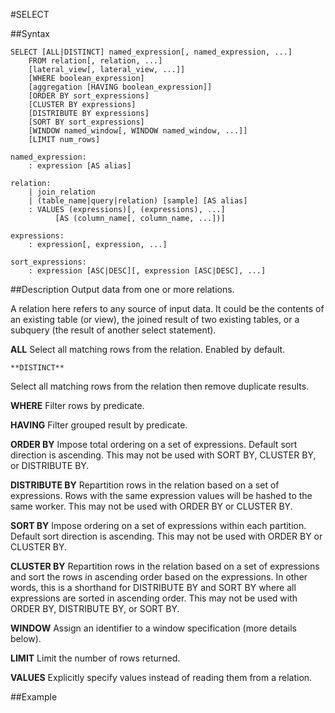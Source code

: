 #SELECT


##Syntax
```
SELECT [ALL|DISTINCT] named_expression[, named_expression, ...]
    FROM relation[, relation, ...]
    [lateral_view[, lateral_view, ...]]
    [WHERE boolean_expression]
    [aggregation [HAVING boolean_expression]]
    [ORDER BY sort_expressions]
    [CLUSTER BY expressions]
    [DISTRIBUTE BY expressions]
    [SORT BY sort_expressions]
    [WINDOW named_window[, WINDOW named_window, ...]]
    [LIMIT num_rows]

named_expression:
    : expression [AS alias]

relation:
    | join_relation
    | (table_name|query|relation) [sample] [AS alias]
    : VALUES (expressions)[, (expressions), ...]
          [AS (column_name[, column_name, ...])]

expressions:
    : expression[, expression, ...]

sort_expressions:
    : expression [ASC|DESC][, expression [ASC|DESC], ...]

```

##Description
Output data from one or more relations.

A relation here refers to any source of input data. It could be the contents of an existing table (or view), the joined result of two existing tables, or a subquery (the result of another select statement).

**ALL**
Select all matching rows from the relation. Enabled by default.

	**DISTINCT**
Select all matching rows from the relation then remove duplicate results.

**WHERE**
Filter rows by predicate.

**HAVING**
Filter grouped result by predicate.

**ORDER BY**
Impose total ordering on a set of expressions. Default sort direction is ascending. This may not be used with SORT BY, CLUSTER BY, or DISTRIBUTE BY.

**DISTRIBUTE BY** 
Repartition rows in the relation based on a set of expressions. Rows with the same expression values will be hashed to the same worker. This may not be used with ORDER BY or CLUSTER BY.

**SORT BY** 
Impose ordering on a set of expressions within each partition. Default sort direction is ascending. This may not be used with ORDER BY or CLUSTER BY.

**CLUSTER BY** 
Repartition rows in the relation based on a set of expressions and sort the rows in ascending order based on the expressions. In other words, this is a shorthand for DISTRIBUTE BY and SORT BY where all expressions are sorted in ascending order. This may not be used with ORDER BY, DISTRIBUTE BY, or SORT BY.

**WINDOW**
Assign an identifier to a window specification (more details below).

**LIMIT**
Limit the number of rows returned.

**VALUES**
Explicitly specify values instead of reading them from a relation.




##Example


```


